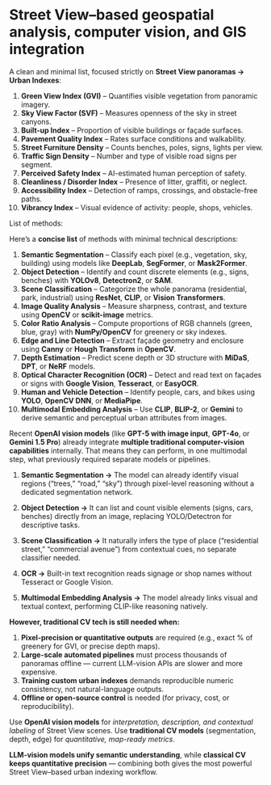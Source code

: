 # Street View–based geospatial analysis, computer vision, and GIS integration

A clean and minimal list, focused strictly on **Street View panoramas → Urban Indexes**:

1. **Green View Index (GVI)** – Quantifies visible vegetation from panoramic imagery.
2. **Sky View Factor (SVF)** – Measures openness of the sky in street canyons.
3. **Built-up Index** – Proportion of visible buildings or façade surfaces.
4. **Pavement Quality Index** – Rates surface conditions and walkability.
5. **Street Furniture Density** – Counts benches, poles, signs, lights per view.
6. **Traffic Sign Density** – Number and type of visible road signs per segment.
7. **Perceived Safety Index** – AI-estimated human perception of safety.
8. **Cleanliness / Disorder Index** – Presence of litter, graffiti, or neglect.
9. **Accessibility Index** – Detection of ramps, crossings, and obstacle-free paths.
10. **Vibrancy Index** – Visual evidence of activity: people, shops, vehicles.

List of methods:

Here’s a **concise list** of methods with minimal technical descriptions:

1. **Semantic Segmentation** – Classify each pixel (e.g., vegetation, sky, building) using models like **DeepLab**, **SegFormer**, or **Mask2Former**.
2. **Object Detection** – Identify and count discrete elements (e.g., signs, benches) with **YOLOv8**, **Detectron2**, or **SAM**.
3. **Scene Classification** – Categorize the whole panorama (residential, park, industrial) using **ResNet**, **CLIP**, or **Vision Transformers**.
4. **Image Quality Analysis** – Measure sharpness, contrast, and texture using **OpenCV** or **scikit-image** metrics.
5. **Color Ratio Analysis** – Compute proportions of RGB channels (green, blue, gray) with **NumPy/OpenCV** for greenery or sky indexes.
6. **Edge and Line Detection** – Extract façade geometry and enclosure using **Canny** or **Hough Transform** in **OpenCV**.
7. **Depth Estimation** – Predict scene depth or 3D structure with **MiDaS**, **DPT**, or **NeRF** models.
8. **Optical Character Recognition (OCR)** – Detect and read text on façades or signs with **Google Vision**, **Tesseract**, or **EasyOCR**.
9. **Human and Vehicle Detection** – Identify people, cars, and bikes using **YOLO**, **OpenCV DNN**, or **MediaPipe**.
10. **Multimodal Embedding Analysis** – Use **CLIP**, **BLIP-2**, or **Gemini** to derive semantic and perceptual urban attributes from images.

Recent **OpenAI vision models** (like **GPT-5 with image input**, **GPT-4o**, or **Gemini 1.5 Pro**) already integrate **multiple traditional computer-vision capabilities** internally.
That means they can perform, in one multimodal step, what previously required separate models or pipelines.

1. **Semantic Segmentation →** The model can already identify visual regions (“trees,” “road,” “sky”) through pixel-level reasoning without a dedicated segmentation network.

2. **Object Detection →** It can list and count visible elements (signs, cars, benches) directly from an image, replacing YOLO/Detectron for descriptive tasks.

3. **Scene Classification →** It naturally infers the type of place (“residential street,” “commercial avenue”) from contextual cues, no separate classifier needed.

4. **OCR →** Built-in text recognition reads signage or shop names without Tesseract or Google Vision.

5. **Multimodal Embedding Analysis →** The model already links visual and textual context, performing CLIP-like reasoning natively.

**However, traditional CV tech is still needed when:**

1. **Pixel-precision or quantitative outputs** are required (e.g., exact % of greenery for GVI, or precise depth maps).
1. **Large-scale automated pipelines** must process thousands of panoramas offline — current LLM-vision APIs are slower and more expensive.
1. **Training custom urban indexes** demands reproducible numeric consistency, not natural-language outputs.
1. **Offline or open-source control** is needed (for privacy, cost, or reproducibility).

Use **OpenAI vision models** for *interpretation, description, and contextual labeling* of Street View scenes. Use **traditional CV models** (segmentation, depth, edge) for *quantitative, map-ready metrics*.

**LLM-vision models unify semantic understanding**, while **classical CV keeps quantitative precision** — combining both gives the most powerful Street View–based urban indexing workflow.

